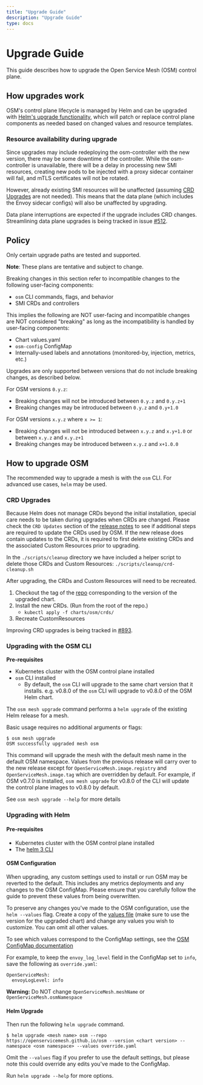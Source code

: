 ```yaml
---
title: "Upgrade Guide"
description: "Upgrade Guide"
type: docs
---
```


# Upgrade Guide

This guide describes how to upgrade the Open Service Mesh (OSM) control plane.

## How upgrades work

OSM's control plane lifecycle is managed by Helm and can be upgraded with [Helm's upgrade functionality](https://helm.sh/docs/intro/using_helm/#helm-upgrade-and-helm-rollback-upgrading-a-release-and-recovering-on-failure), which will patch or replace control plane components as needed based on changed values and resource templates.

### Resource availability during upgrade
Since upgrades may include redeploying the osm-controller with the new version, there may be some downtime of the controller. While the osm-controller is unavailable, there will be a delay in processing new SMI resources, creating new pods to be injected with a proxy sidecar container will fail, and mTLS certificates will not be rotated.

However, already existing SMI resources will be unaffected (assuming [CRD Upgrades](#CRD-Upgrades) are not needed). This means that the data plane (which includes the Envoy sidecar configs) will also be unaffected by upgrading.

Data plane interruptions are expected if the upgrade includes CRD changes. Streamlining data plane upgrades is being tracked in issue [#512](https://github.com/openservicemesh/osm/issues/512).

## Policy

Only certain upgrade paths are tested and supported.

**Note**: These plans are tentative and subject to change.

Breaking changes in this section refer to incompatible changes to the following user-facing components:
- `osm` CLI commands, flags, and behavior
- SMI CRDs and controllers

This implies the following are NOT user-facing and incompatible changes are NOT considered "breaking" as long as the incompatibility is handled by user-facing components:
- Chart values.yaml
- `osm-config` ConfigMap
- Internally-used labels and annotations (monitored-by, injection, metrics, etc.)

Upgrades are only supported between versions that do not include breaking changes, as described below.

For OSM versions `0.y.z`:
- Breaking changes will not be introduced between `0.y.z` and `0.y.z+1`
- Breaking changes may be introduced between `0.y.z` and `0.y+1.0`

For OSM versions `x.y.z` where `x >= 1`:
- Breaking changes will not be introduced between `x.y.z` and `x.y+1.0` or between `x.y.z` and `x.y.z+1`
- Breaking changes may be introduced between `x.y.z` and `x+1.0.0`

## How to upgrade OSM

The recommended way to upgrade a mesh is with the `osm` CLI. For advanced use cases, `helm` may be used.

### CRD Upgrades
Because Helm does not manage CRDs beyond the initial installation, special care needs to be taken during upgrades when CRDs are changed. Please check the `CRD Updates` section of the [release notes](https://github.com/openservicemesh/osm/releases) to see if additional steps are required to update the CRDs used by OSM. If the new release does contain updates to the CRDs, it is required to first delete existing CRDs and the associated Custom Resources prior to upgrading.

In the `./scripts/cleanup` directory we have included a helper script to delete those CRDs and Custom Resources: `./scripts/cleanup/crd-cleanup.sh`

After upgrading, the CRDs and Custom Resources will need to be recreated.

1. Checkout the tag of the [repo](https://github.com/openservicemesh/osm) corresponding to the version of the upgraded chart.
1. Install the new CRDs. (Run from the root of the repo.)
    - `kubectl apply -f charts/osm/crds/`
1. Recreate CustomResources

Improving CRD upgrades is being tracked in [#893](https://github.com/openservicemesh/osm/issues/893).

### Upgrading with the OSM CLI

**Pre-requisites**

- Kubernetes cluster with the OSM control plane installed
- `osm` CLI installed
  - By default, the `osm` CLI will upgrade to the same chart version that it installs. e.g. v0.8.0 of the `osm` CLI will upgrade to v0.8.0 of the OSM Helm chart.

The `osm mesh upgrade` command performs a `helm upgrade` of the existing Helm release for a mesh.

Basic usage requires no additional arguments or flags:
```console
$ osm mesh upgrade
OSM successfully upgraded mesh osm
```

This command will upgrade the mesh with the default mesh name in the default OSM namespace. Values from the previous release will carry over to the new release except for `OpenServiceMesh.image.registry` and `OpenServiceMesh.image.tag` which are overridden by default. For example, if OSM v0.7.0 is installed, `osm mesh upgrade` for v0.8.0 of the CLI will update the control plane images to v0.8.0 by default.

See `osm mesh upgrade --help` for more details

### Upgrading with Helm

#### Pre-requisites

- Kubernetes cluster with the OSM control plane installed
- The [helm 3 CLI](https://helm.sh/docs/intro/install/) 

#### OSM Configuration
When upgrading, any custom settings used to install or run OSM may be reverted to the default. This includes any metrics deployments and any changes to the OSM ConfigMap. Please ensure that you carefully follow the guide to prevent these values from being overwritten.

To preserve any changes you've made to the OSM configuration, use the `helm --values` flag. Create a copy of the [values file](https://github.com/openservicemesh/osm/blob/release-v0.8/charts/osm/values.yaml) (make sure to use the version for the upgraded chart) and change any values you wish to customize. You can omit all other values.

To see which values correspond to the ConfigMap settings, see the [OSM ConfigMap documentation](osm_config_map)

For example, to keep the `envoy_log_level` field in the ConfigMap set to `info`, save the following as `override.yaml`:

```
OpenServiceMesh:
  envoyLogLevel: info
```
<b>Warning:</b> Do NOT change `OpenServiceMesh.meshName` or `OpenServiceMesh.osmNamespace`

#### Helm Upgrade
Then run the following `helm upgrade` command.
```console
$ helm upgrade <mesh name> osm --repo https://openservicemesh.github.io/osm --version <chart version> --namespace <osm namespace> --values override.yaml
```
Omit the `--values` flag if you prefer to use the default settings, but please note this could override any edits you've made to the ConfigMap.

Run `helm upgrade --help` for more options.
